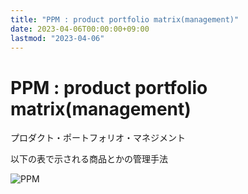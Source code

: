 ```yaml
---
title: "PPM : product portfolio matrix(management)"
date: 2023-04-06T00:00:00+09:00
lastmod: "2023-04-06"
---
```

# PPM : product portfolio matrix(management)

プロダクト・ポートフォリオ・マネジメント

以下の表で示される商品とかの管理手法

![PPM](./PPM.png)
